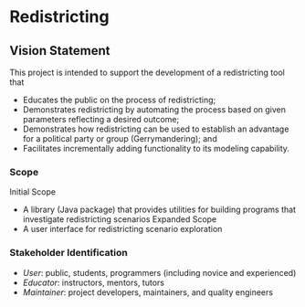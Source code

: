 
# Redistricting

## Vision Statement

This project is intended to support the development of a redistricting tool that
- Educates the public on the process of redistricting;
- Demonstrates redistricting by automating the process based on given parameters reflecting a desired outcome; 
- Demonstrates how redistricting can be used to establish an advantage for a political party or group (Gerrymandering); and
- Facilitates incrementally adding functionality to its modeling capability.

### Scope

Initial Scope
- A library (Java package) that provides utilities for building programs that investigate redistricting scenarios
Expanded Scope
- A user interface for redistricting scenario exploration

### Stakeholder Identification

- *User*: public, students, programmers (including novice and experienced)
- *Educator*: instructors, mentors, tutors
- *Maintainer*: project developers, maintainers, and quality engineers
